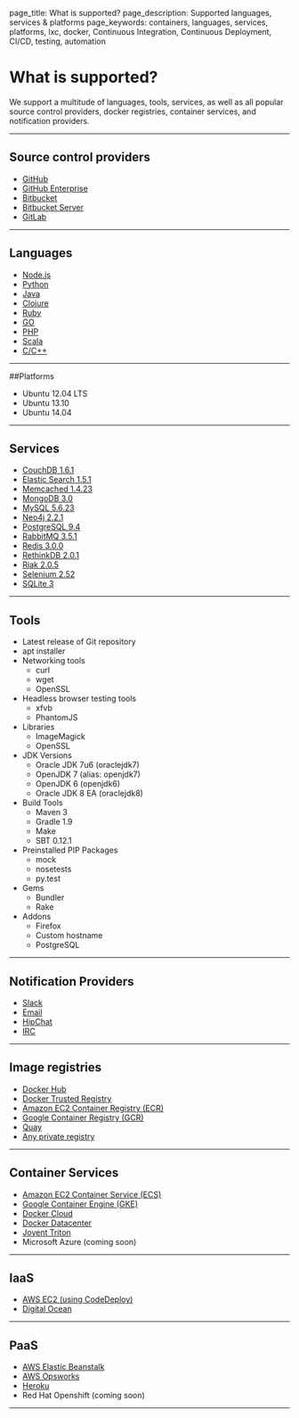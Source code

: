 page_title: What is supported?
page_description: Supported languages, services & platforms
page_keywords: containers, languages, services, platforms, lxc, docker, Continuous Integration, Continuous Deployment, CI/CD, testing, automation

# What is supported?

We support a multitude of languages, tools, services, as well as all popular source control providers, docker registries, container services, and notification providers.

---

## Source control providers
-  [GitHub](/integrations/scm/github/)
-  [GitHub Enterprise](/integrations/scm/githubEnterprise/)
-  [Bitbucket](/integrations/scm/bitbucket/)
-  [Bitbucket Server](/integrations/scm/bitbucketServer/)
-  [GitLab](/integrations/scm/gitlab/)

---

## Languages

-  [Node.js](/ci/languages/node/)
-  [Python](/ci/languages/python/)
-  [Java](/ci/languages/java/)
-  [Clojure](/ci/languages/clojure/)
-  [Ruby](/ci/languages/ruby/)
-  [GO](/ci/languages/go/)
-  [PHP](/ci/languages/php/)
-  [Scala](/ci/languages/scala/)
-  [C/C++](/ci/languages/objc/)

---

##Platforms
-  Ubuntu 12.04 LTS
-  Ubuntu 13.10
-  Ubuntu 14.04

---

## Services
-  [CouchDB 1.6.1](/ci/services/couchDB/)
-  [Elastic Search 1.5.1](/ci/services/elasticSearch/)
-  [Memcached 1.4.23](/ci/services/memcached/)
-  [MongoDB 3.0](/ci/services/mongoDB/)
-  [MySQL 5.6.23](/ci/services/mySQL/)
-  [Neo4j 2.2.1](/ci/services/neo4j/)
-  [PostgreSQL 9.4](/ci/services/postgreSQL/)
-  [RabbitMQ 3.5.1](/ci/services/rabbitMQ/)
-  [Redis 3.0.0](/ci/services/redis/)
-  [RethinkDB 2.0.1](/ci/services/rethinkDB/)
-  [Riak 2.0.5](/ci/services/riak/)
-  [Selenium 2.52](/ci/services/selenium/)
-  [SQLite 3](/ci/services/sqlite/)

---

## Tools
-   Latest release of Git repository
-   apt installer
-   Networking tools
    -   curl
    -   wget
    -   OpenSSL
-   Headless browser testing tools
    -   xfvb
    -   PhantomJS
-   Libraries
    -   ImageMagick
    -   OpenSSL
-   JDK Versions
    -   Oracle JDK 7u6 (oraclejdk7)
    -   OpenJDK 7 (alias: openjdk7)
    -   OpenJDK 6 (openjdk6)
    -   Oracle JDK 8 EA (oraclejdk8)
-   Build Tools
    -   Maven 3
    -   Gradle 1.9
    -   Make
    -   SBT 0.12.1
-   Preinstalled PIP Packages
    -   mock
    -   nosetests
    -   py.test
-   Gems
    -   Bundler
    -   Rake
-   Addons
    -   Firefox
    -   Custom hostname
    -   PostgreSQL

---

## Notification Providers
- [Slack](/integrations/notifications/slack/)
- [Email](/integrations/notifications/email/)
- [HipChat](/integrations/notifications/hipchat/)
- [IRC](/integrations/notifications/irc/)

---

## Image registries
- [Docker Hub](/integrations/imageRegistries/dockerHub/)
- [Docker Trusted Registry](/integrations/imageRegistries/dockerTrustedRegistry/)
- [Amazon EC2 Container Registry (ECR)](/integrations/imageRegistries/ecr/)
- [Google Container Registry (GCR)](/integrations/imageRegistries/gcr/)
- [Quay](/integrations/imageRegistries/quay/)
- [Any private registry](/integrations/imageRegistries/privateRegistry/)

---

## Container Services
- [Amazon EC2 Container Service (ECS)](/integrations/containerServices/ecs/)
- [Google Container Engine (GKE)](/integrations/containerServices/gke/)
- [Docker Cloud](/integrations/containerServices/dockerCloud/)
- [Docker Datacenter](/integrations/containerServices/dockerDatacenter/)
- [Joyent Triton](/integrations/containerServices/joyentTriton/)
- Microsoft Azure (coming soon)

---

## IaaS
- [AWS EC2 (using CodeDeploy)](/tutorials/ci/integrations/deploy/usingCodeDeploy/)
- [Digital Ocean](/tutorials/ci/integrations/deploy/usingDigitalOcean/)

---

## PaaS
- [AWS Elastic Beanstalk](/integrations/deploy/eb/)
- [AWS Opsworks](/tutorials/ci/integrations/deploy/usingOpsWorks/)
- [Heroku](/tutorials/ci/integrations/deploy/usingHeroku/)
- Red Hat Openshift (coming soon)

---
